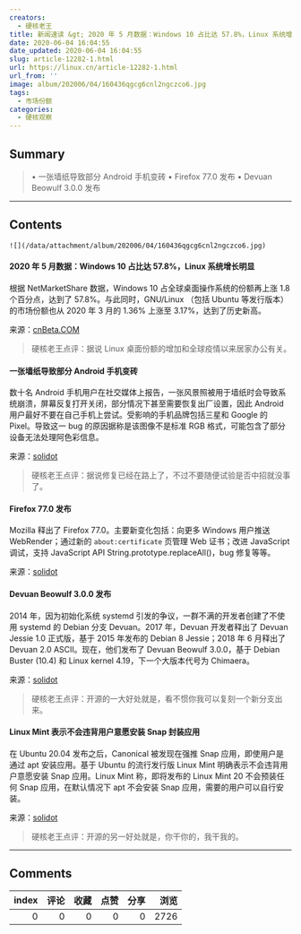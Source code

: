 ```yaml
---
creators:
  - 硬核老王
title: 新闻速读 &gt; 2020 年 5 月数据：Windows 10 占比达 57.8%，Linux 系统增长明显
date: 2020-06-04 16:04:55
date_updated: 2020-06-04 16:04:55
slug: article-12282-1.html
url: https://linux.cn/article-12282-1.html
url_from: ''
image: album/202006/04/160436qgcg6cnl2ngczco6.jpg
tags:
  - 市场份额
categories:
  - 硬核观察
---
```


## Summary

> • 一张墙纸导致部分 Android 手机变砖 • Firefox 77.0 发布 •  Devuan Beowulf 3.0.0 发布

***

<!-- more -->

## Contents

`![](/data/attachment/album/202006/04/160436qgcg6cnl2ngczco6.jpg)`

#### 2020 年 5 月数据：Windows 10 占比达 57.8%，Linux 系统增长明显

根据 NetMarketShare 数据，Windows 10 占全球桌面操作系统的份额再上涨 1.8 个百分点，达到了 57.8%。与此同时，GNU/Linux （包括 Ubuntu 等发行版本）的市场份额也从 2020 年 3 月的 1.36% 上涨至 3.17%，达到了历史新高。

来源：[cnBeta.COM](https://www.cnbeta.com/articles/tech/986851.htm)

> 
> 硬核老王点评：据说 Linux 桌面份额的增加和全球疫情以来居家办公有关。
> 
> 
> 

#### 一张墙纸导致部分 Android 手机变砖

数十名 Android 手机用户在社交媒体上报告，一张风景照被用于墙纸时会导致系统崩溃，屏幕反复打开关闭，部分情况下甚至需要恢复出厂设置，因此 Android 用户最好不要在自己手机上尝试。受影响的手机品牌包括三星和 Google 的 Pixel。导致这一 bug 的原因据称是该图像不是标准 RGB 格式，可能包含了部分设备无法处理阿色彩信息。

来源：[solidot](https://www.solidot.org/story?sid=64566)

> 
> 硬核老王点评：据说修复已经在路上了，不过不要随便试验是否中招就没事了。
> 
> 
> 

#### Firefox 77.0 发布

Mozilla 释出了 Firefox 77.0。主要新变化包括：向更多 Windows 用户推送 WebRender；通过新的 `about:certificate` 页管理 Web 证书；改进 JavaScript 调试，支持 JavaScript API String.prototype.replaceAll()，bug 修复等等。

来源：[solidot](https://www.solidot.org/story?sid=64559)

#### Devuan Beowulf 3.0.0 发布

2014 年，因为初始化系统 systemd 引发的争议，一群不满的开发者创建了不使用 systemd 的 Debian 分支 Devuan。2017 年，Devuan 开发者释出了 Devuan Jessie 1.0 正式版，基于 2015 年发布的 Debian 8 Jessie；2018 年 6 月释出了 Devuan 2.0 ASCII。现在，他们发布了 Devuan Beowulf 3.0.0，基于 Debian Buster (10.4) 和 Linux kernel 4.19，下一个大版本代号为 Chimaera。

来源：[solidot](https://www.solidot.org/story?sid=64558)

> 
> 硬核老王点评：开源的一大好处就是，看不惯你我可以复刻一个新分支出来。
> 
> 
> 

#### Linux Mint 表示不会违背用户意愿安装 Snap 封装应用

在 Ubuntu 20.04 发布之后，Canonical 被发现在强推 Snap 应用，即使用户是通过 apt 安装应用。基于 Ubuntu 的流行发行版 Linux Mint 明确表示不会违背用户意愿安装 Snap 应用。Linux Mint 称，即将发布的 Linux Mint 20 不会预装任何 Snap 应用，在默认情况下 apt 不会安装 Snap 应用，需要的用户可以自行安装。

来源：[solidot](https://www.solidot.org/story?sid=64554)

> 
> 硬核老王点评：开源的另一好处就是，你干你的，我干我的。
> 
> 
>

***

## Comments


|   index |   评论 |   收藏 |   点赞 |   分享 |   浏览 |
|--------:|-------:|-------:|-------:|-------:|-------:|
|       0 |      0 |      0 |      0 |      0 |   2726 |
